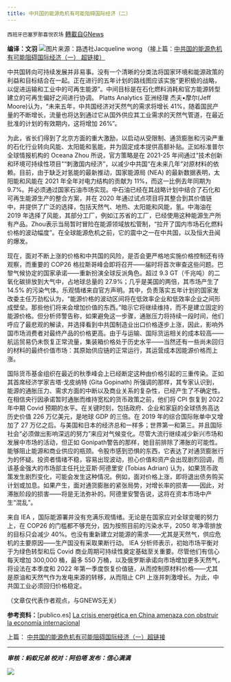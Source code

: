 ```yaml
---
title: 中共国的能源危机有可能阻碍国际经济（二）
---
```

`西班牙巴塞罗那喜悦农场` [轉載自GNews](https://gnews.org/zh-hans/1613411/)

**编译：文羽**
![](https://assets.gnews.org/wp-content/uploads/2021/10/tempsnip60.png)图片来源：路透社Jacqueline wong
（接上篇：[中共国的能源危机有可能阻碍国际经济（一） 超链接）](https://gnews.org/zh-hans/1613389/)

中共国转向可持续发展并非易事。没有一个清晰的分类法将国家环境和能源政策的利益和目标结合在一起。正在进行的五年计划的路线图应该实施“更积极的战略，以促进运输和工业中的可再生能源”。中间目标是在石化燃料消耗和官方能源转型建立的可再生偏好之间进行协调。 Platts Analytics 亚洲经理 杰夫•摩尔(Jeff Moore)认为，“未来五年，中共国经济对天然气的需求将增长 41%，随着国民产量的不断增长，流量也将达到通过它从国外供应其工业需求的天然气管道，在最近批准的计划的有效期内，这将增加 26%”。

为此，省长们得到了北京方面的重大激励，以启动从受限制、通货膨胀和污染严重的石化行业转向风能、太阳能和氢能，并为固定成本提供高额补贴。正如标准普尔全球情报机构的 Oceana Zhou 所说，官方策略是在 2021-25 年间通过“技术创新和环境可持续性项目”“刺激国内经济”，以减少中共国“在未来几年”对原材料的依赖。目前，由于缺乏对氢能的最新推动，国家能源局 (NEA) 的最新数据表明，太阳能和风能在 2021 年全年对电力结构的贡献为 11%，而这一比例去年同期为 9.7%。并必须通过国家石油市场实现。中石油已经在其战略计划中结合了石化和可再生能源生产的整合方案，并在 2020 年通过试点项目将其整合到其价值链中，并提供了广泛的选择，包括天然气、地热、太阳能和风能，氢。中海油在 2019 年选择了风能，其部分工厂，例如江苏省的工厂，已经使用这种能源生产所有产品。Zhou表示当局暂时冒险在能源领域放松管制，“拉开了国内市场石化燃料价格的波动幅度”。在全球能源危机之前，它的震中之一在中共国，以及恒大丑闻的爆发。

现在，面对不断上涨的价格和中共国的风险，是否会更严格地实施价格控制还有待观察，而重要的 COP26 格拉斯哥峰会即将召开——届时将首次审查这些问题。巴黎气候协定的国家承诺——重新扮演全球反派角色。超过 9.3 GT（千兆吨）的二氧化碳排放到大气中，占地球总量的 27.9%；几乎是美国的两倍，其市场产生了 14.5% 的污染气体。乐观情绪来自官方声明。其中，负责落实五年计划的国家发改委主任万劲松认为，“能源价格的波动区间将在低效率企业和低效率企业之间形成壁垒。那些他们将来会增加价值的东西。”暗示它将继续维持，而不是建立固定的能源价格。但分析师警告称，如果避免这一步骤，通胀压力将持续一段时间，他们呼应了最悲观的解读，并选择看到中共国制造业出口价格逐步上涨，因此，影响外国市场消费者对最终产品的价格更高。由于与运输、国际货运相关的成本较高——航运贸易仍未恢复正常流量，集装箱价格处于历史水平——当然还有一些尚未回归的材料的最终价值市场：其原始供应链的正常运行，其运营成本因能源价格而上涨。

国际货币基金组织在最近的秋季峰会上已经断定这种由价格引起的三重传染。正如其首席经济学家吉塔·戈皮纳特 (Gita Gopinath) 所强调的那样，其专家认识到，能源的通胀压力、需求方面的中断以及商业关系的复杂性，已经产生了不确定性。在相信央行因承诺暂时通胀而维持宽松的货币政策之前，他们将 CPI 恢复到 2022 年中期 Covid 预期的水平。在关键时刻，包括政府、企业和家庭的全球债务高达历史价值 226 万亿美元，是地球 GDP 的三倍。在 2019 年的综合国际账单中又增加了 27 万亿之后。与美国和日本的经济总和一样多；世界第一和第三。并且国际社会“必须做出影响深远的努力”来应对气候变化。尽管大流行继续减少新兴市场和发展中市场的活动，但正如 Gonipath警告的那样，她目前排除了滞胀的可能性。能够阻止能源和商业供应的瓶颈。令股市感到恐惧的东西，它表达了对通货膨胀行为的怀疑。投资者情绪不稳，容易出现波动，担心价值和资产会出现剧烈回调，而该基金强大的市场部主任托比亚斯·阿德里安 (Tobias Adrian) 认为，如果货币政策发生剧烈变化，可能会发生这种情况。例如，面对价格上涨，即将退出债务购买计划或加息。如果产生，面对通货膨胀的紧张局势，对增长率的损害——因此，对滞胀阶段的损害——将是无法弥补的。阿德里安警告说，这将在资本市场中产生“混乱”。

来自 IEA ，国际能源署并没有充满乐观情绪。无论是在国家应对全球变暖的努力上，在 COP26 的门槛都不够充分，因为按照目前的污染水平，2050 年净零排放的目标只会减少 40%。也没有重新建立对能源的需求——尤其是天然气，供应危机的主要原因——生产国没有采取果断行动。 IEA 分析师表示，初始市场平衡对于为绿色转型和后 Covid 商业周期可持续性奠定基础至关重要。尽管他们有信心每天增加 300,000 桶，最多 550 万桶，以及俄罗斯承诺向市场增加更多天然气，将设法在本季度和 2022 年第一季度恢复价值链，从而控制原材料价格——尤其是原油和天然气作为发电来源的转移，从而阻止 CPI 上涨并刺激增长。为此，中共国工业必须回归价格稳定。

（文章仅代表作者观点，与GNEWS无关）

**参考资料：**[publico.es] [La crisis energética en China amenaza con obstruir la economía internacional](https://www.publico.es/internacional/crisis-china-crisis-energetica-china-amenaza-obstruir-economia-internacional.html)

上篇： [中共国的能源危机有可能阻碍国际经济（一）超链接](https://gnews.org/zh-hans/1613389/)

* * *

***审核：蚂蚁兄弟
校对：阿伯塔
发布：信心满满***

![](https://assets.gnews.org/wp-content/uploads/2021/10/GNEWS_CH.-1-3.jpeg)
